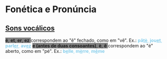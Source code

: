 
# Fonética e Pronúncia

## <u>Sons vocálicos</u>

<span style="background-color: grey;">
  <strong>é</strong>, <strong>et</strong>, <strong>er</strong>, <strong>ez</strong>
</span> correspondem ao "ê" fechado, como em "vê".
	Ex.: <span style="color:rgb(135, 206, 235)"><strong>pâ<u>tè</u></strong>,<strong> jou<u>et</u></strong>, <strong>parl<u>er</u></strong>, <strong> av<u>ez</u></strong></span>

<span style="background-color: grey;">
  <strong>e (antes de duas consoantes)</strong>, <strong>è</strong>, <strong>ê</strong>
</span> correspondem ao "é" aberto, como em "pé".
	Ex.: <span style="color:rgb(135, 206, 235)"><strong>b<u>e</u>lle</strong>,<strong> m<u>è</u>rre</strong>, <strong>m<u>ê</u>me</strong></span>
	
	
	
	
	





